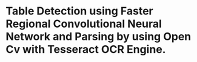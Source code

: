 # Table Detection using Faster Regional Convolutional Neural Network and Parsing by using Open Cv with Tesseract OCR Engine.
